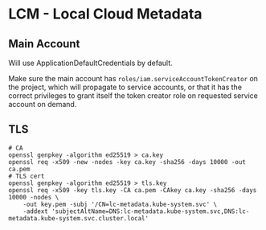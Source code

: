 # LCM - Local Cloud Metadata


## Main Account

Will use ApplicationDefaultCredentials by default.

Make sure the main account has `roles/iam.serviceAccountTokenCreator` on the project, which will propagate to service accounts, or that it has the correct privileges to grant itself the token creator role on requested service account on demand.

## TLS

```
# CA
openssl genpkey -algorithm ed25519 > ca.key
openssl req -x509 -new -nodes -key ca.key -sha256 -days 10000 -out ca.pem
# TLS cert
openssl genpkey -algorithm ed25519 > tls.key
openssl req -x509 -key tls.key -CA ca.pem -CAkey ca.key -sha256 -days 10000 -nodes \
    -out key.pem -subj '/CN=lc-metadata.kube-system.svc' \
    -addext 'subjectAltName=DNS:lc-metadata.kube-system.svc,DNS:lc-metadata.kube-system.svc.cluster.local'
```